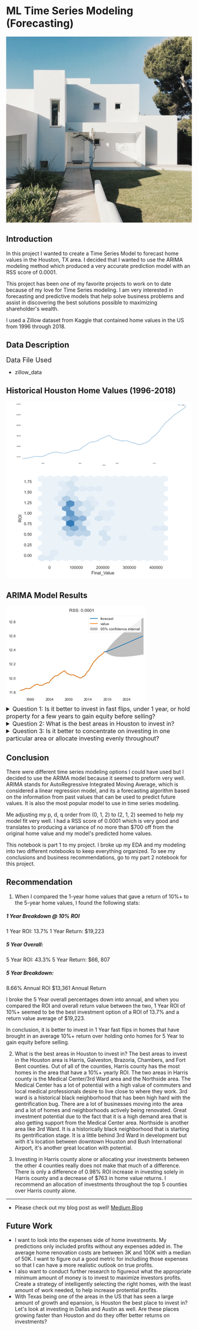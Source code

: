 # ML Time Series Modeling (Forecasting)

<img src='Mod4_Pics\pixasquare-4ojhpgKpS68-unsplash.jpg'/>

## Introduction 
In this project I wanted to create a Time Series Model to forecast home values in the Houston, TX area. I decided that I wanted to use the ARIMA modeling method which produced a very accurate prediction model with an RSS score of 0.0001.

This project has been one of my favorite projects to work on to date because of my love for Time Series modeling. I am very interested in forecasting and predictive models that help solve business problems and assist in discovering the best solutions possible to maximizing shareholder's wealth. 

I used a Zillow dataset from Kaggle that contained home values in the US from 1996 through 2018.

## Data Description
<summary style="font-size: 18px"> Data File Used</summary>

* zillow_data

## Historical Houston Home Values (1996-2018)
<img src='Mod4_Pics\Annotation 2020-08-07 090422.png'/>
<img src='Mod4_Pics\Annotation 2020-08-07 093029.png'/>

## ARIMA Model Results
<img src='Mod4_Pics\download.png'/>

<details><summary style="font-size: 16px"> Question 1: Is it better to invest in fast flips, under 1 year, or hold property for a few years to gain equity before selling?</summary>

<img src='Mod4_Pics\Annotation 2020-08-07 091424.png'/>
<img src='Mod4_Pics\Annotation 2020-08-07 091550.png'/>

#### Question Details 
This question was very straight forward. I wanted to determine if one investment strategy was more profitable over another. I found that investing in fast flip homes that offered a 10%+ a year ROI was better than holding on to homes for a few years before selling. 

</details>

<details><summary style="font-size: 16px"> Question 2: What is the best areas in Houston to invest in?</summary>

<img src='Mod4_Pics\Annotation 2020-08-07 104204.png'/>
<img src='Mod4_Pics\Annotation 2020-08-14 101652.png'/>

#### Question Details
Initially I wanted to investigate into what zipcodes held the most profitable homes in the Houston area to invest in but after conducing my EDA, I realized that I was going to have to compare by counties. Houston has 200+ zipcodes and because of that, I was unable to gather any real substantial findings that way. 

</details>

<details><summary style="font-size: 16px"> Question 3: Is it better to concentrate on investing in one particular area or allocate investing evenly throughout?</summary>

<img src='Mod4_Pics\download (4).png'/>

#### Question Details
I wanted to know if it would be more beneficial if investments were allocated throughout the top 5 counties in Houston or if concentrating in just the top county would bring better returns. I found that there were very little significance in picking one option over the other. Investing solely in Harris county only produced an increase of 0.98% ROI. 

</details>

## Conclusion

There were different time series modeling options I could have used but I decided to use the ARIMA model because it seemed to preform very well. ARIMA stands for AutoRegressive Integrated Moving Average, which is considered a linear regression model, and its a forecasting algorithm based on the information from past values that can be used to predict future values. It is also the most popular model to use in time series modeling.

Me adjusting my p, d, q order from (0, 1, 2) to (2, 1, 2) seemed to help my model fit very well. I had a RSS score of 0.0001 which is very good and translates to producing a variance of no more than $700 off from the original home value and my model's predicted home values.

This notebook is part 1 to my project. I broke up my EDA and my modeling into two different notebooks to keep everything organized. To see my conclusions and business recommendations, go to my part 2 notebook for this project.


## Recommendation
1. When I compared the 1-year home values that gave a return of 10%+ to the 5-year home values, I found the following stats:

##### 1 Year Breakdown @ 10% ROI
1 Year ROI: 13.7%
1 Year Return: $19,223

##### 5 Year Overall:
5 Year ROI: 43.3%
5 Year Return: $66, 807

##### 5 Year Breakdown: 
8.66% Annual ROI
$13,361 Annual Return

I broke the 5 Year overall percentages down into annual, and when you compared the ROI and overall return value between the two, 1 Year ROI of 10%+ seemed to be the best investment option of a ROI of 13.7% and a return value average of $19,223.

In conclusion, it is better to invest in 1 Year fast flips in homes that have brought in an average 10%+ return over holding onto homes for 5 Year to gain equity before selling. 

2. What is the best areas in Houston to invest in?
The best areas to invest in the Houston area is Harris, Galveston, Brazoria, Chambers, and Fort Bent counties. Out of all of the counties, Harris county has the most homes in the area that have a 10%+ yearly ROI. The two areas in Harris county is the Medical Center/3rd Ward area and the Northside area. The Medical Center has a lot of potential with a high value of commuters and local medical professionals desire to live close to where they work. 3rd ward is a historical black neighborhood that has been high hard with the gentrification bug. There are a lot of businesses moving into the area and a lot of homes and neighborhoods actively being renovated. Great investment potential due to the fact that it is a high demand area that is also getting support from the Medical Center area. Northside is another area like 3rd Ward. It is a historically black neighborhood that is starting its gentrification stage. It is a little behind 3rd Ward in development but with it's location between downtown Houston and Bush International Airport, it's another great location with potential. 


3. Investing in Harris county alone or allocating your investments between the other 4 counties really does not make that much of a difference. There is only a difference of 0.98% ROI increase in investing solely in Harris county and a decrease of $763 in home value returns. I recommend an allocation of investments throughout the top 5 counties over Harris county alone.

_____

* Please check out my blog post as well!
<a href="https://medium.com/@heatherrachael9/ml-times-series-modeling-2f39f914adc8">Medium Blog</a>
## Future Work
* I want to look into the expenses side of home investments. My predictions only included profits without any expenses added in. The average home renovation costs are between 3K and 100K with a median of 50K. I want to figure out a good metric for includiing those expenses so that I can have a more realistic outlook on true profits.
* I also want to conduct further research to figureout what the appropriate minimum amount of money is to invest to maximize investors profits. Create a strategy of intelligently selecting the right homes, with the least amount of work needed, to help increase protential profits.
* With Texas being one of the areas in the US that has seen a large amount of growth and epansion, is Houston the best place to invest in? Let's look at investing in Dallas and Austin as well. Are these places growing faster than Houston and do they offer better returns on investments? 
